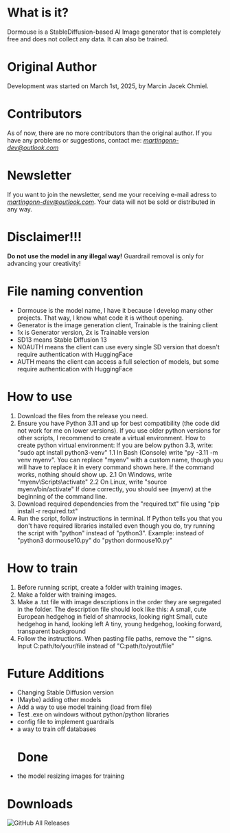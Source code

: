 # What is it?
Dormouse is a StableDiffusion-based AI Image generator that is completely free and does not collect any data. It can also be trained.
# Original Author 
Development was started on March 1st, 2025, by Marcin Jacek Chmiel.
# Contributors 
As of now, there are no more contributors than the original author.
If you have any problems or suggestions, contact me: *martingonn-dev@outlook.com*
# Newsletter
If you want to join the newsletter, send me your receiving e-mail adress to *martingonn-dev@outlook.com*. Your data will not be sold or distributed in any way.
# Disclaimer!!!
**Do not use the model in any illegal way!** Guardrail removal is only for advancing your creativity!
# File naming convention
* Dormouse is the model name, I have it because I develop many other projects. That way, I know what code it is without opening.
* Generator is the image generation client, Trainable is the training client
* 1x is Generator version, 2x is Trainable version
* SD13 means Stable Diffusion 13
* NOAUTH means the client can use every single SD version that doesn't require authentication with HuggingFace
* AUTH means the client can access a full selection of models, but some require authentication with HuggingFace
# How to use
1. Download the files from the release you need.
2. Ensure you have Python 3.11 and up for best compatibility (the code did not work for me on lower versions). If you use older python versions for other scripts, I recommend to create a virtual environment.
How to create python virtual environment:
  If you are below python 3.3, write:
    "sudo apt install python3-venv"
1.1 In Bash (Console) write "py -3.11 -m venv myenv". You can replace "myenv" with a custom name, though you will have to replace it in every command shown here.
   If the command works, nothing should show up.
   2.1 On Windows, write "myenv\Scripts\activate"
   2.2 On Linux, write "source myenv/bin/activate"
   If done correctly, you should see (myenv) at the beginning of the command line.
4. Download required dependencies from the "required.txt" file using "pip install -r required.txt"
5. Run the script, follow instructions in terminal.
   If Python tells you that you don't have required libraries installed even though you do, try running the script with "python" instead of "python3". Example: instead of "python3 dormouse10.py" do "python dormouse10.py"

# How to train
1. Before running script, create a folder with training images.
2. Make a folder with training images.
3. Make a .txt file with image descriptions in the order they are segregated in the folder. The description file should look like this:
  A small, cute European hedgehog in field of shamrocks, looking right
  Small, cute hedgehog in hand, looking left
  A tiny, young hedgehog, looking forward, transparent background
4. Follow the instructions. When pasting file paths, remove the "" signs. Input C:path/to/your/file instead of "C:path/to/yout/file"

# Future Additions
* Changing Stable Diffusion version
* (Maybe) adding other models
* Add a way to use model training (load from file)
* Test .exe on windows without python/python libraries
* config file to implement guardrails
* a way to train off databases
  # Done
* the model resizing images for training

# Downloads
![GitHub All Releases](https://img.shields.io/github/downloads/Martingonn/Dormouse-ImageGen/total)
